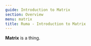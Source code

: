 ```yaml
---
guide: Introduction to Matrix
section: Overview
menu: matrix
title: Ruma - Introduction to Matrix
---
```


**Matrix** is a thing.
